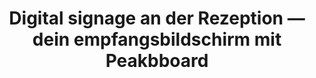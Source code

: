 ---
layout: article
title: Digital signage an der Rezeption ― dein empfangsbildschirm mit Peakbboard
description: 
  - Begrüße deine Besucher und mache bereits im Empfangsbereich einen guten Eindruck mit diesem ansprechenden Template. Oder nutze es, um deinen Gästen Termine und Raumbelegungen auf Displays an der Rezeption anzeigen zu lassen. Die Termine werden hierfür über eine Excel-Datei gepflegt. Einfach Template herunterladen und beeindrucken!
lang: de
weight: 290
isDraft: false
ref: Reception-Screen-Excel
category:
  - Administration
  - Empfang
  - Misc
image: Empfangsbildschirm-Excel.png
image_thumbnail: Empfangsbildschirm-Excel_thumbnail.png
download: Empfangsbildschirm-Excel.pbmx
overview_description:
overview_benefits:
overview_data_sources:
---